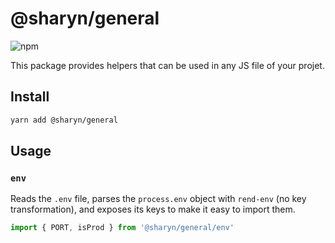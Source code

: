 # @sharyn/general

![npm](https://img.shields.io/npm/v/@sharyn/general.svg)

This package provides helpers that can be used in any JS file of your projet.

## Install

```bash
yarn add @sharyn/general
```

## Usage

### `env`

Reads the `.env` file, parses the `process.env` object with `rend-env` (no key transformation), and exposes its keys to make it easy to import them.

```js
import { PORT, isProd } from '@sharyn/general/env'
```
